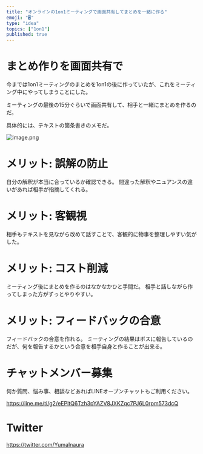```yaml
---
title: "オンラインの1on1ミーティングで画面共有してまとめを一緒に作る"
emoji: "🖥"
type: "idea"
topics: ["1on1"]
published: true
---
```


# まとめ作りを画面共有で

今までは1on1ミーティングのまとめを1on1の後に作っていたが、これをミーティング中にやってしまうことにした。

ミーティングの最後の15分ぐらいで画面共有して、相手と一緒にまとめを作るのだ。

具体的には、テキストの箇条書きのメモだ。

![image.png](https://qiita-image-store.s3.ap-northeast-1.amazonaws.com/0/89618/6d94fff6-ddf9-cd37-7776-b5eeec53d06d.png)

# メリット: 誤解の防止

自分の解釈が本当に合っているか確認できる。
間違った解釈やニュアンスの違いがあれば相手が指摘してくれる。

# メリット: 客観視

相手もテキストを見ながら改めて話すことで、客観的に物事を整理しやすい気がした。

# メリット: コスト削減

ミーティング後にまとめを作るのはなかなかひと手間だ。
相手と話しながら作ってしまった方がずっとやりやすい。

# メリット: フィードバックの合意

フィードバックの合意を作れる。
ミーティングの結果はボスに報告しているのだが、何を報告するかという合意を相手自身と作ることが出来る。

<!-- Update From Qiita API -->

# チャットメンバー募集


何か質問、悩み事、相談などあればLINEオープンチャットもご利用ください。

https://line.me/ti/g2/eEPltQ6Tzh3pYAZV8JXKZqc7PJ6L0rpm573dcQ


# Twitter

https://twitter.com/YumaInaura

<!-- Update From Qiita API -->

